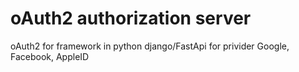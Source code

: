 # oAuth2 authorization server
oAuth2 for framework in python django/FastApi for privider Google, Facebook, AppleID
